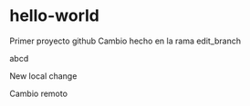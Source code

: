 # hello-world
Primer proyecto github
Cambio hecho en la rama edit_branch

abcd

New local change

Cambio remoto
